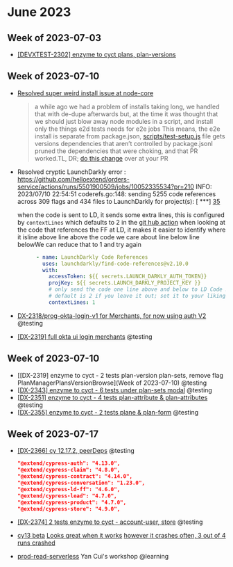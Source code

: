 # June 2023

## Week of 2023-07-03

* [[DEVXTEST-2302] enzyme to cyct plans, plan-versions](https://github.com/helloextend/client/pull/6675)

## Week of 2023-07-10

* [Resolved super weird install issue at node-core](https://github.com/helloextend/node-core/pull/15799/files)

  > a while ago we had a problem of installs taking long, we handled that with de-dupe afterwards
  > but, at the time it was thought that we should just blow away node modules in a script, and install only the things e2d tests needs for e2e jobs
  > This means, the e2e install is separate from package.json, [scripts/test-setup.js](https://github.com/helloextend/node-core/blob/master/scripts/test-setup.js) file gets versions dependencies that aren’t controlled by package.jsonI pruned the dependencies that were choking, and that PR worked.TL, DR; [do this change](https://github.com/helloextend/node-core/pull/15799/files#diff-935199a4ad04ee41dc96422bdddb404283f2215d01673213a87f627f6c6e2511L31) over at your PR

* Resolved cryptic LaunchDarkly error : https://github.com/helloextend/orders-service/actions/runs/5501900509/jobs/10052335534?pr=210
  INFO: 2023/07/10 22:54:51 coderefs.go:148: sending 5255 code references across 309 flags and 434 files to LaunchDarkly for project(s): [ ***]
  [35](https://github.com/helloextend/orders-service/actions/runs/5501900509/jobs/10025803023?pr=210#step:4:36)

  when the code is sent to LD, it sends some extra lines, this is configured by `contextLines` which defaults to 2 in the [git hub action](https://github.com/launchdarkly/find-code-references)
  when looking at the code that references the FF at LD, it makes it easier to identify where it isline above
  line above
  the code we care about
  line below
  line belowWe can reduce that to 1 and try again

  ```yml
        - name: LaunchDarkly Code References
          uses: launchdarkly/find-code-references@v2.10.0
          with:
            accessToken: ${{ secrets.LAUNCH_DARKLY_AUTH_TOKEN}}
            projKey: ${{ secrets.LAUNCH_DARKLY_PROJECT_KEY }}
            # only send the code one line above and below to LD Code Refs (the default project with 300+ flags runs into a limit issue)
            # default is 2 if you leave it out; set it to your liking if you migrate out of the default project
            contextLines: 1
  ```

* [DX-2318/prog-okta-login-v1 for Merchants, for now using auth V2](https://github.com/helloextend/client/pull/6703) @testing

* [[DX-2319] full okta ui login merchants](https://github.com/helloextend/client/pull/67090) @testing

## Week of 2023-07-10

* [[DX-2319] enzyme to cyct - 2 tests plan-version plan-sets, remove flag PlanManagerPlansVersionBrowse](Week of 2023-07-10) @testing
* [[DX-2343\] enzyme to cyct - 6 tests under plan-sets modal](https://github.com/helloextend/client/pull/6731#top) @testing
* [[DX-2351] enzyme to cyct - 4 tests plan-attribute & plan-attributes](https://github.com/helloextend/client/pull/6736) @testing
* [[DX-2355] enzyme to cyct - 2 tests plane & plan-form](https://github.com/helloextend/client/pull/6741) @testing

## Week of 2023-07-17

* [[DX-2366] cy 12.17.2, peerDeps](https://github.com/helloextend/client/pull/6746) @testing

  ```json
  "@extend/cypress-auth": "4.13.0",
  "@extend/cypress-claim": "4.8.0",
  "@extend/cypress-contract": "4.14.0",
  "@extend/cypress-conversation": "1.23.0",
  "@extend/cypress-ld-ff": "4.6.0",
  "@extend/cypress-lead": "4.7.0",
  "@extend/cypress-product": "4.7.0",
  "@extend/cypress-store": "4.9.0",
  ```

* [[DX-2374] 2 tests enzyme to cyct - account-user, store](https://github.com/helloextend/client/pull/6751) @testing

* [cy13 beta](https://github.com/helloextend/client/pull/6757) 
  [Looks great when it works](https://cloud.cypress.io/projects/r5mjf5/runs/9694/test-results/39457029-83e9-4f51-a8b6-9cdb5ccb60d4/replay) [however it crashes often, 3 out of 4 runs crashed](https://cloud.cypress.io/projects/r5mjf5/runs?branches=[{"label"%3A"DX-2381%2Fcy13-beta"%2C"suggested"%3Afalse%2C"value"%3A"DX-2381%2Fcy13-beta"}]&committers=[]&flaky=[]&page=1&status=[]&tags=[]&timeRange={"startDate"%3A"1970-01-01"%2C"endDate"%3A"2038-01-19"})

* [prod-read-serverless](https://github.com/muratkeremozcan/prod-ready-serverless) Yan Cui's workshop @learning
  
  
